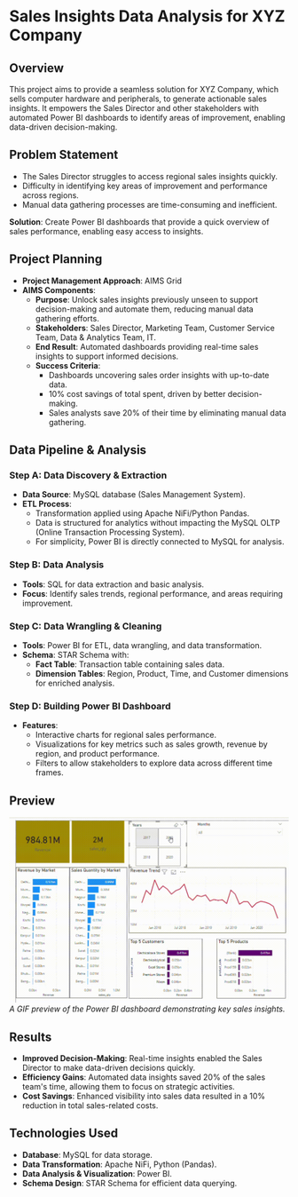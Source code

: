 # Sales Insights Data Analysis for XYZ Company

## Overview
This project aims to provide a seamless solution for XYZ Company, which sells computer hardware and peripherals, to generate actionable sales insights. It empowers the Sales Director and other stakeholders with automated Power BI dashboards to identify areas of improvement, enabling data-driven decision-making.

## Problem Statement
- The Sales Director struggles to access regional sales insights quickly.
- Difficulty in identifying key areas of improvement and performance across regions.
- Manual data gathering processes are time-consuming and inefficient.

**Solution**: Create Power BI dashboards that provide a quick overview of sales performance, enabling easy access to insights.

## Project Planning
- **Project Management Approach**: AIMS Grid
- **AIMS Components**:
  - **Purpose**: Unlock sales insights previously unseen to support decision-making and automate them, reducing manual data gathering efforts.
  - **Stakeholders**: Sales Director, Marketing Team, Customer Service Team, Data & Analytics Team, IT.
  - **End Result**: Automated dashboards providing real-time sales insights to support informed decisions.
  - **Success Criteria**:
    - Dashboards uncovering sales order insights with up-to-date data.
    - 10% cost savings of total spent, driven by better decision-making.
    - Sales analysts save 20% of their time by eliminating manual data gathering.

## Data Pipeline & Analysis

### Step A: Data Discovery & Extraction
- **Data Source**: MySQL database (Sales Management System).
- **ETL Process**:
  - Transformation applied using Apache NiFi/Python Pandas.
  - Data is structured for analytics without impacting the MySQL OLTP (Online Transaction Processing System).
  - For simplicity, Power BI is directly connected to MySQL for analysis.

### Step B: Data Analysis
- **Tools**: SQL for data extraction and basic analysis.
- **Focus**: Identify sales trends, regional performance, and areas requiring improvement.

### Step C: Data Wrangling & Cleaning
- **Tools**: Power BI for ETL, data wrangling, and data transformation.
- **Schema**: STAR Schema with:
  - **Fact Table**: Transaction table containing sales data.
  - **Dimension Tables**: Region, Product, Time, and Customer dimensions for enriched analysis.

### Step D: Building Power BI Dashboard
- **Features**:
  - Interactive charts for regional sales performance.
  - Visualizations for key metrics such as sales growth, revenue by region, and product performance.
  - Filters to allow stakeholders to explore data across different time frames.

## Preview
![Dashboard Preview](sales_insights.gif)  
*A GIF preview of the Power BI dashboard demonstrating key sales insights.*

## Results
- **Improved Decision-Making**: Real-time insights enabled the Sales Director to make data-driven decisions quickly.
- **Efficiency Gains**: Automated data insights saved 20% of the sales team's time, allowing them to focus on strategic activities.
- **Cost Savings**: Enhanced visibility into sales data resulted in a 10% reduction in total sales-related costs.

## Technologies Used
- **Database**: MySQL for data storage.
- **Data Transformation**: Apache NiFi, Python (Pandas).
- **Data Analysis & Visualization**: Power BI.
- **Schema Design**: STAR Schema for efficient data querying.



